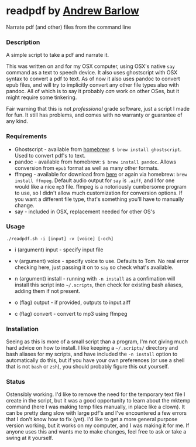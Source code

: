 # readpdf by [Andrew Barlow](https://github.com/dandrewbarlow)
Narrate pdf (and other) files from the command line

### Description
A simple script to take a pdf and narrate it. 

This was written on and for my OSX computer, using OSX's native `say` command as a text to speech device. It also uses ghostscript with OSX syntax to convert a pdf to text. As of now it also uses pandoc to convert epub files, and will try to implicitly convert any other file types also with pandoc. All of which is to say it probably *can* work on other OSes, but it might require some tinkering.

Fair warning that this is not *professional* grade software, just a script I made for fun. It still has problems, and comes with no warranty or guarantee of any kind.
### Requirements
* Ghostscript - available from [homebrew](https://brew.sh/): `$ brew install ghostscript`. Used to convert pdf's to text.
* pandoc - available from homebrew: `$ brew install pandoc`. Allows conversion from `epub` format as well as many other formats.
* ffmpeg - available for download from [here](http://ffmpeg.org/download.html) or again via homebrew: `brew install ffmpeg`. Default audio output for `say` is `.aiff`, and I for one would like a nice `mp3` file. ffmpeg is a notoriously cumbersome program to use, so I didn't allow much customization for conversion options. If you want a different file type, that's something you'll have to manually change.
* say - included in OSX, replacement needed for other OS's

### Usage
`./readpdf.sh -i [input] -v [voice] [-och]`

- i (argument) input - specify input file

- v (argument) voice - specify voice to use. Defaults to Tom. No real error checking here, just passing it on to `say` so check what's available.

- n (argument) install - running with `-n install` as a confimation will install this script into `~/.scripts`, then check for existing bash aliases, adding them if not present.

- o (flag) output - if provided, outputs to input.aiff

- c (flag) convert - convert to mp3 using ffmpeg

### Installation
Seeing as this is more of a small script than a program, I'm not giving much hard advice on how to install. I like keeping a `~/.scripts/` directory and bash aliases for my scripts, and have included the `-n install` option to automatically do this, but if you have your own preferences (or use a shell that is not `bash` or `zsh`), you should probably figure this out yourself.

### Status
Ostensibly working. I'd like to remove the need for the temporary text file I create in the script, but it was a good opportunity to learn about the mktemp command (here I was making temp files manually, in place like a clown). It can be pretty dang slow with large pdf's and I've encountered a few errors that I don't know how to fix (yet). I'd like to get a more general purpose version working, but it works on my computer, and I was making it for me. If anyone uses this and wants me to make changes, feel free to ask or take a swing at it yourself.
